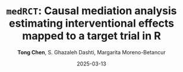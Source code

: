 ---
author: <b>Tong Chen</b>, S. Ghazaleh Dashti, Margarita Moreno-Betancur
date: 2025-03-13
title: "`medRCT`: Causal mediation analysis estimating interventional effects mapped to a target trial in R"
details: <em>The Journal of Open Source Software</em>, Submitted
categories: Methodology
---